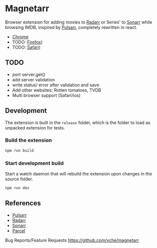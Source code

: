 # Magnetarr

Browser extension for adding movies to [Radarr](https://radarr.video) or Series' to [Sonarr](https://sonarr.tv) while browsing IMDB, inspired by [Pulsarr](https://github.com/roboticsound/Pulsarr), completely rewritten in react.
- [Chrome](https://chrome.google.com/webstore/detail/pulsarr/dcildkalkckjjdfpgagmnbbfooogopkd)
- TODO: [Firefox](https://addons.mozilla.org/firefox/addon/ffpulsarr)) 
- TODO: [Safari](https://addons.mozilla.org/firefox/addon/ffpulsarr)) 

## TODO
- port server.get()
- add server validation
- write status/ error after validation and save
- Add other websites: Rotten tomatoes, TVDB
- Multi browser support (Safari/ios)

## Development

The extension is built in the `release` folder, which is the folder to load as unpacked extension for tests. 

### Build the extension

```bash
npm run build
```

### Start development build

Start a watch daemon that will rebuild the extension upon changes in the source folder.

```bash
npm run dev
```


## References
- [Pulsarr](https://github.com/roboticsound/Pulsarr)
- [Radarr](https://github.com/Radarr/Radarr)
- [Sonarr](https://github.com/Sonarr/Sonarr)
- [Parcel](https://parceljs.org)

Bug Reports/Feature Requests https://github.com/vche/magnetarr
